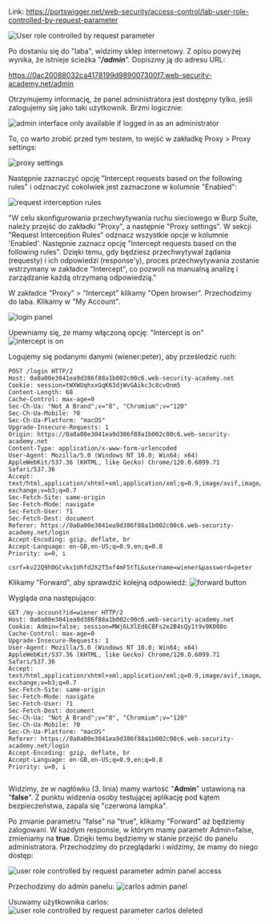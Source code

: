 Link: https://portswigger.net/web-security/access-control/lab-user-role-controlled-by-request-parameter

![User role controlled by request parameter](https://dsc.cloud/f62499/pb-Q9kS4drM9Y.png)



Po dostaniu się do "laba", widzimy sklep internetowy. Z opisu powyżej wynika, że istnieje ścieżka "***/admin***". Dopiszmy ją do adresu URL:

https://0ac20088032ca4178199d989007300f7.web-security-academy.net/admin



Otrzymujemy informację, że panel administratora jest dostępny tylko, jeśli zalogujemy się jako taki użytkownik. Brzmi logicznie:

![admin interface only available if logged in as an administrator](https://dsc.cloud/f62499/pb-unJPYqWA8u.png)

To, co warto zrobić przed tym testem, to wejść w zakładkę Proxy > Proxy settings:

![proxy settings](https://dsc.cloud/f62499/pb-jcDG62p4kv.png)


Następnie zaznaczyć opcję "Intercept requests based on the following rules" i odznaczyć cokolwiek jest zaznaczone w kolumnie "Enabled":

![request interception rules](https://dsc.cloud/f62499/pb-2meowW71R8.png)


"W celu skonfigurowania przechwytywania ruchu sieciowego w Burp Suite, należy przejść do zakładki "Proxy", a następnie "Proxy settings". W sekcji "Request Interception Rules" odznacz wszystkie opcje w kolumnie 'Enabled'. Następnie zaznacz opcję "Intercept requests based on the following rules". Dzięki temu, gdy będziesz przechwytywał żądania (requesty) i ich odpowiedzi (response'y), proces przechwytywania zostanie wstrzymany w zakładce "Intercept", co pozwoli na manualną analizę i zarządzanie każdą otrzymaną odpowiedzią."


W zakładce "Proxy" > "Intercept" klikamy "Open browser". Przechodzimy do laba. Klikamy w "My Account".

![login panel](https://dsc.cloud/f62499/pb-SUALBRJQSu.png)

Upewniamy się, że mamy włączoną opcję: "Intercept is on"
![intercept is on](https://dsc.cloud/f62499/pb-eHT38CEK5i.png)

Logujemy się podanymi danymi (wiener:peter), aby prześledzić ruch:

```
POST /login HTTP/2
Host: 0a0a00e3041ea9d386f88a1b002c00c6.web-security-academy.net
Cookie: session=tWXWUqhxxGqK63djWvGAikc3c8cvOnm5
Content-Length: 68
Cache-Control: max-age=0
Sec-Ch-Ua: "Not_A Brand";v="8", "Chromium";v="120"
Sec-Ch-Ua-Mobile: ?0
Sec-Ch-Ua-Platform: "macOS"
Upgrade-Insecure-Requests: 1
Origin: https://0a0a00e3041ea9d386f88a1b002c00c6.web-security-academy.net
Content-Type: application/x-www-form-urlencoded
User-Agent: Mozilla/5.0 (Windows NT 10.0; Win64; x64) AppleWebKit/537.36 (KHTML, like Gecko) Chrome/120.0.6099.71 Safari/537.36
Accept: text/html,application/xhtml+xml,application/xml;q=0.9,image/avif,image/webp,image/apng,*/*;q=0.8,application/signed-exchange;v=b3;q=0.7
Sec-Fetch-Site: same-origin
Sec-Fetch-Mode: navigate
Sec-Fetch-User: ?1
Sec-Fetch-Dest: document
Referer: https://0a0a00e3041ea9d386f88a1b002c00c6.web-security-academy.net/login
Accept-Encoding: gzip, deflate, br
Accept-Language: en-GB,en-US;q=0.9,en;q=0.8
Priority: u=0, i

csrf=kv22Q9hDGCvkx1Uhfd2X2T5xf4mF5tTL&username=wiener&password=peter
```

Klikamy "Forward", aby sprawdzić kolejną odpowiedź:
![forward button](https://dsc.cloud/f62499/pb-0ehJaEocSD.png)

Wygląda ona następująco:
```
GET /my-account?id=wiener HTTP/2
Host: 0a0a00e3041ea9d386f88a1b002c00c6.web-security-academy.net
Cookie: Admin=false; session=MWj6LXlEd6CBFs2e2B4sQy1t9v9K008o
Cache-Control: max-age=0
Upgrade-Insecure-Requests: 1
User-Agent: Mozilla/5.0 (Windows NT 10.0; Win64; x64) AppleWebKit/537.36 (KHTML, like Gecko) Chrome/120.0.6099.71 Safari/537.36
Accept: text/html,application/xhtml+xml,application/xml;q=0.9,image/avif,image/webp,image/apng,*/*;q=0.8,application/signed-exchange;v=b3;q=0.7
Sec-Fetch-Site: same-origin
Sec-Fetch-Mode: navigate
Sec-Fetch-User: ?1
Sec-Fetch-Dest: document
Sec-Ch-Ua: "Not_A Brand";v="8", "Chromium";v="120"
Sec-Ch-Ua-Mobile: ?0
Sec-Ch-Ua-Platform: "macOS"
Referer: https://0a0a00e3041ea9d386f88a1b002c00c6.web-security-academy.net/login
Accept-Encoding: gzip, deflate, br
Accept-Language: en-GB,en-US;q=0.9,en;q=0.8
Priority: u=0, i


```

Widzimy, że w nagłówku (3. linia) mamy wartość "**Admin**" ustawioną na "**false**". Z punktu widzenia osoby testującej aplikację pod kątem bezpieczeństwa, zapala się "czerwona lampka".

Po zmianie parametru "false" na "true", klikamy "Forward" aż będziemy zalogowani. W każdym responsie, w którym mamy parametr Admin=false, zmieniamy na **true**. Dzięki temu będziemy w stanie przejść do panelu administratora. Przechodzimy do przeglądarki i widzimy, że mamy do niego dostęp:

![user role controlled by request parameter admin panel access](https://dsc.cloud/f62499/pb-k0x3iMgorK.png)


Przechodzimy do admin panelu:
![carlos admin panel](https://dsc.cloud/f62499/pb-eigiPRkLXK.png)


Usuwamy użytkownika carlos:
![user role controlled by request parameter carlos deleted](https://dsc.cloud/f62499/pb-8KVobsNikf.png)
